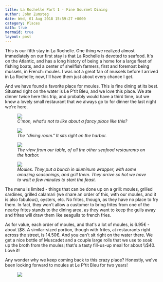 ```yaml
---
title: La Rochelle Part 1 - Fine Gourmet Dining
author: John Zumsteg
date: Wed, 01 Aug 2018 15:59:27 +0000
category: Places
math: true
mermaid: true
layout: post
---
```

This is our fifth stay in La Rochelle. One thing we realized almost immediately on our first stay is that La Rochelle is devoted to seafood. It's on the Atlantic, and has a long history of being a home for a large fleet of fishing boats, and a center of shellfish farmers, first and foremost being mussels, in French: moules. I was not a great fan of mussels before I arrived in La Rochelle; now, I'll have them just about every chance I get.

And we have found a favorite place for moules. This is fine dining at its best. Situated right on the water is Le P'tit Bleu, and we love this place. We ate dinner twice here this trip, and probably would have a third time, but we know a lovely small restaurant that we always go to for dinner the last night we're here.

<figure class = "landscape">
	<img src="{{site.url}}/assets/images/2018/08/DSC07316.jpg"/>
	<figcaption><em>C'mon, what's not to like about a fancy place like this?</em></figcaption>
</figure>



<figure class = "landscape">
	<img src="{{site.url}}/assets/images/2018/08/DSC07318.jpg"/>
	<figcaption><em>The "dining room." It sits right on the harbor.</em></figcaption>
</figure>



<figure class = "landscape">
	<img src="{{site.url}}/assets/images/2018/08/DSC07321.jpg"/>
	<figcaption><em>The view from our table, of all the other seafood restaurants on the harbor.</em></figcaption>
</figure>



<figure class = "landscape">
	<img src="{{site.url}}/assets/images/2018/08/DSC07323.jpg"/>
	<figcaption><em>Moules. They put a bunch in aluminum wrapper, with some amazing seasonings, and grill them. They arrive so hot we have to wait a few minutes to start the feast.</em></figcaption>
</figure>



The menu is limited - things that can be done up on a grill: moules, grilled sardines, grilled calamari (we share an order of this, with our moules, and it is also fabulous), oysters, etc. No frites, though, as they have no place to fry them. In fact, they won't allow a customer to bring frites from one of the nearby frites stands to the dining area, as they want to keep the gulls away and frites will draw them like seagulls to french fries.

As for value, each order of moules, and that's a lot of moules, is 6.95€ - about \\$8. A similar-sized portion, though with frites, at restaurants right across the street, is 14.50€. And you can't sit right on the water there. We get a nice bottle of Muscadet and a couple large rolls that we use to soak up the broth from the moules; that's a tasty fill-us-up meal for about \\$40. Love it!

Any wonder why we keep coming back to this crazy place? Honestly, we've been looking forward to moules at Le P'tit Bleu for two years!<figure class = "landscape">
	<img src="{{site.url}}/assets/images/2018/08/DSC07324.jpg"/>
	<figcaption></figcaption>
</figure>


